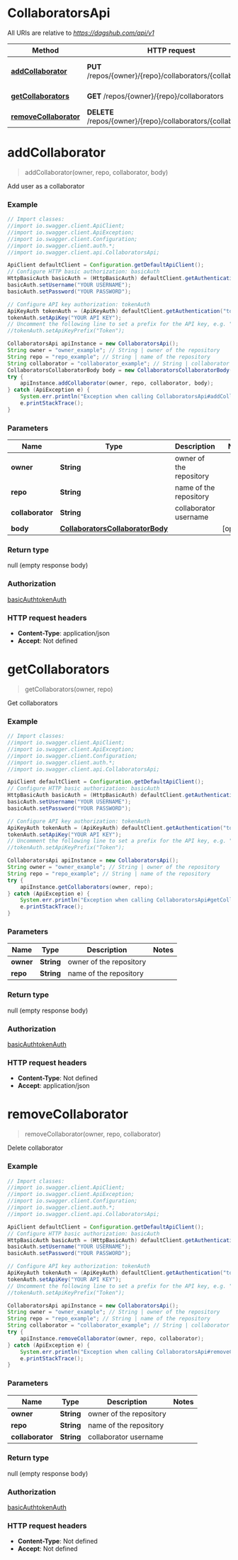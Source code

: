 # CollaboratorsApi

All URIs are relative to *https://dagshub.com/api/v1*

Method | HTTP request | Description
------------- | ------------- | -------------
[**addCollaborator**](CollaboratorsApi.md#addCollaborator) | **PUT** /repos/{owner}/{repo}/collaborators/{collaborator} | Add user as a collaborator
[**getCollaborators**](CollaboratorsApi.md#getCollaborators) | **GET** /repos/{owner}/{repo}/collaborators | Get collaborators
[**removeCollaborator**](CollaboratorsApi.md#removeCollaborator) | **DELETE** /repos/{owner}/{repo}/collaborators/{collaborator} | Delete collaborator

<a name="addCollaborator"></a>
# **addCollaborator**
> addCollaborator(owner, repo, collaborator, body)

Add user as a collaborator

### Example
```java
// Import classes:
//import io.swagger.client.ApiClient;
//import io.swagger.client.ApiException;
//import io.swagger.client.Configuration;
//import io.swagger.client.auth.*;
//import io.swagger.client.api.CollaboratorsApi;

ApiClient defaultClient = Configuration.getDefaultApiClient();
// Configure HTTP basic authorization: basicAuth
HttpBasicAuth basicAuth = (HttpBasicAuth) defaultClient.getAuthentication("basicAuth");
basicAuth.setUsername("YOUR USERNAME");
basicAuth.setPassword("YOUR PASSWORD");

// Configure API key authorization: tokenAuth
ApiKeyAuth tokenAuth = (ApiKeyAuth) defaultClient.getAuthentication("tokenAuth");
tokenAuth.setApiKey("YOUR API KEY");
// Uncomment the following line to set a prefix for the API key, e.g. "Token" (defaults to null)
//tokenAuth.setApiKeyPrefix("Token");

CollaboratorsApi apiInstance = new CollaboratorsApi();
String owner = "owner_example"; // String | owner of the repository
String repo = "repo_example"; // String | name of the repository
String collaborator = "collaborator_example"; // String | collaborator username
CollaboratorsCollaboratorBody body = new CollaboratorsCollaboratorBody(); // CollaboratorsCollaboratorBody | 
try {
    apiInstance.addCollaborator(owner, repo, collaborator, body);
} catch (ApiException e) {
    System.err.println("Exception when calling CollaboratorsApi#addCollaborator");
    e.printStackTrace();
}
```

### Parameters

Name | Type | Description  | Notes
------------- | ------------- | ------------- | -------------
 **owner** | **String**| owner of the repository |
 **repo** | **String**| name of the repository |
 **collaborator** | **String**| collaborator username |
 **body** | [**CollaboratorsCollaboratorBody**](CollaboratorsCollaboratorBody.md)|  | [optional]

### Return type

null (empty response body)

### Authorization

[basicAuth](../README.md#basicAuth)[tokenAuth](../README.md#tokenAuth)

### HTTP request headers

 - **Content-Type**: application/json
 - **Accept**: Not defined

<a name="getCollaborators"></a>
# **getCollaborators**
> getCollaborators(owner, repo)

Get collaborators

### Example
```java
// Import classes:
//import io.swagger.client.ApiClient;
//import io.swagger.client.ApiException;
//import io.swagger.client.Configuration;
//import io.swagger.client.auth.*;
//import io.swagger.client.api.CollaboratorsApi;

ApiClient defaultClient = Configuration.getDefaultApiClient();
// Configure HTTP basic authorization: basicAuth
HttpBasicAuth basicAuth = (HttpBasicAuth) defaultClient.getAuthentication("basicAuth");
basicAuth.setUsername("YOUR USERNAME");
basicAuth.setPassword("YOUR PASSWORD");

// Configure API key authorization: tokenAuth
ApiKeyAuth tokenAuth = (ApiKeyAuth) defaultClient.getAuthentication("tokenAuth");
tokenAuth.setApiKey("YOUR API KEY");
// Uncomment the following line to set a prefix for the API key, e.g. "Token" (defaults to null)
//tokenAuth.setApiKeyPrefix("Token");

CollaboratorsApi apiInstance = new CollaboratorsApi();
String owner = "owner_example"; // String | owner of the repository
String repo = "repo_example"; // String | name of the repository
try {
    apiInstance.getCollaborators(owner, repo);
} catch (ApiException e) {
    System.err.println("Exception when calling CollaboratorsApi#getCollaborators");
    e.printStackTrace();
}
```

### Parameters

Name | Type | Description  | Notes
------------- | ------------- | ------------- | -------------
 **owner** | **String**| owner of the repository |
 **repo** | **String**| name of the repository |

### Return type

null (empty response body)

### Authorization

[basicAuth](../README.md#basicAuth)[tokenAuth](../README.md#tokenAuth)

### HTTP request headers

 - **Content-Type**: Not defined
 - **Accept**: application/json

<a name="removeCollaborator"></a>
# **removeCollaborator**
> removeCollaborator(owner, repo, collaborator)

Delete collaborator

### Example
```java
// Import classes:
//import io.swagger.client.ApiClient;
//import io.swagger.client.ApiException;
//import io.swagger.client.Configuration;
//import io.swagger.client.auth.*;
//import io.swagger.client.api.CollaboratorsApi;

ApiClient defaultClient = Configuration.getDefaultApiClient();
// Configure HTTP basic authorization: basicAuth
HttpBasicAuth basicAuth = (HttpBasicAuth) defaultClient.getAuthentication("basicAuth");
basicAuth.setUsername("YOUR USERNAME");
basicAuth.setPassword("YOUR PASSWORD");

// Configure API key authorization: tokenAuth
ApiKeyAuth tokenAuth = (ApiKeyAuth) defaultClient.getAuthentication("tokenAuth");
tokenAuth.setApiKey("YOUR API KEY");
// Uncomment the following line to set a prefix for the API key, e.g. "Token" (defaults to null)
//tokenAuth.setApiKeyPrefix("Token");

CollaboratorsApi apiInstance = new CollaboratorsApi();
String owner = "owner_example"; // String | owner of the repository
String repo = "repo_example"; // String | name of the repository
String collaborator = "collaborator_example"; // String | collaborator username
try {
    apiInstance.removeCollaborator(owner, repo, collaborator);
} catch (ApiException e) {
    System.err.println("Exception when calling CollaboratorsApi#removeCollaborator");
    e.printStackTrace();
}
```

### Parameters

Name | Type | Description  | Notes
------------- | ------------- | ------------- | -------------
 **owner** | **String**| owner of the repository |
 **repo** | **String**| name of the repository |
 **collaborator** | **String**| collaborator username |

### Return type

null (empty response body)

### Authorization

[basicAuth](../README.md#basicAuth)[tokenAuth](../README.md#tokenAuth)

### HTTP request headers

 - **Content-Type**: Not defined
 - **Accept**: Not defined

